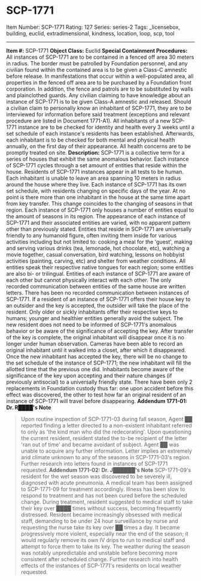 # SCP-1771
Item Number: SCP-1771
Rating: 127
Series: series-2
Tags: _licensebox, building, euclid, extradimensional, kindness, location, loop, scp, tool

---

**Item #:** SCP-1771
**Object Class:** Euclid
**Special Containment Procedures:** All instances of SCP-1771 are to be contained in a fenced off area 30 meters in radius. The border must be patrolled by Foundation personnel, and any civilian found within the contained area is to be given a Class-C amnestic before release. In manifestations that occur within a well-populated area, all properties in the fenced off area are to be purchased by a Foundation front corporation. In addition, the fence and patrols are to be substituted by walls and plainclothed guards. Any civilian claiming to have knowledge about an instance of SCP-1771 is to be given Class-A amnestic and released. Should a civilian claim to personally know an inhabitant of SCP-1771, they are to be interviewed for information before said treatment (exceptions and relevant procedure are listed in Document 1771-A1). All inhabitants of a new SCP-1771 instance are to be checked for identity and health every 3 weeks until a set schedule of each instance's residents has been established. Afterwards, each inhabitant is to be checked for both mental and physical health annually, on the first day of their appearance. All health concerns are to be promptly treated on site.
**Description:** SCP-1771 is a collective term for a series of houses that exhibit the same anomalous behavior. Each instance of SCP-1771 cycles through a set amount of entities that reside within the house. Residents of SCP-1771 instances appear in all tests to be human. Each inhabitant is unable to leave an area spanning 10 meters in radius around the house where they live. Each instance of SCP-1771 has its own set schedule, with residents changing on specific days of the year. At no point is there more than one inhabitant in the house at the same time apart from key transfer. This change coincides to the changing of seasons in that region. Each instance of SCP-1771 only houses a number of entities equal to the amount of seasons in its region. The appearance of each instance of SCP-1771 and their associated entities are varied, with no apparent pattern other than previously stated.
Entities that reside in SCP-1771 are universally friendly to any humanoid figure, often inviting them inside for various activities including but not limited to: cooking a meal for the 'guest', making and serving various drinks (tea, lemonade, hot chocolate, etc), watching a movie together, casual conversation, bird watching, lessons on hobbyist activities (painting, carving, etc) and shelter from weather conditions. All entities speak their respective native tongues for each region; some entities are also bi- or trilingual. Entities of each instance of SCP-1771 are aware of each other but cannot physically interact with each other. The only recorded communication between entities of the same house are written letters. There has been no recorded communication between instances of SCP-1771.
If a resident of an instance of SCP-1771 offers their house key to an outsider and the key is accepted, the outsider will take the place of the resident. Only older or sickly inhabitants offer their respective keys to humans; younger and healthier entities generally avoid the subject. The new resident does not need to be informed of SCP-1771's anomalous behavior or be aware of the significance of accepting the key. After transfer of the key is complete, the original inhabitant will disappear once it is no longer under human observation. Cameras have been able to record an original inhabitant until it walked into a closet, after which it disappeared. Once the new inhabitant has accepted the key, there will be no change to the set schedule of the instance of SCP-1771; the new inhabitant will fill the allotted time that the previous one did. Inhabitants become aware of the significance of the key upon accepting and their nature changes (if previously antisocial) to a universally friendly state. There have been only 2 replacements in Foundation custody thus far: one upon accident before this effect was discovered, the other to test how far an original resident of an instance of SCP-1771 will travel before disappearing.
**Addendum 1771-01: Dr. R████'s Note**
> Upon routine inspection of SCP-1771-03 during fall season, Agent ██ reported finding a letter directed to a non-existent inhabitant referred to only as 'the kind man who did the redecorating'. Upon questioning the current resident, resident stated the to-be recipient of the letter 'ran out of time' and became avoidant of subject. Agent ██ was unable to acquire any further information. Letter implies an extremely arid climate unknown to any of the seasons in SCP-1771-03's region. Further research into letters found in instances of SCP-1771 requested.
**Addendum 1771-02: Dr. J██████'s Note**
> SCP-1771-09's resident for the wet season was discovered to be severely ill, diagnosed with acute pneumonia. A medical team has been assigned to SCP-1771-09 for treatment accordingly. Illness has been slow to respond to treatment and has not been cured before the scheduled change. During treatment, resident suggested to medical staff to take their key over ████ times without success, becoming frequently distressed. Resident became increasingly obsessed with medical staff, demanding to be under 24 hour surveillance by nurse and requesting the nurse take its key over ██ times a day. It became progressively more violent, especially near the end of the season; it would regularly remove its own IV drips to run to medical staff and attempt to force them to take its key. The weather during the season was notably unpredictable and unstable before becoming more consistent after scheduled change. Further research into health effects of the instances of SCP-1771's residents on local weather requested.